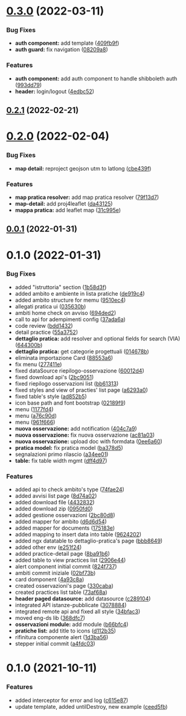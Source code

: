 # [0.3.0](https://production.eng.it/gitlab/DS_WEB/csi-piemonte/scriva-pubblicazione-e-osservazioni/compare/0.2.1...0.3.0) (2022-03-11)


### Bug Fixes

* **auth component:** add template ([409fb9f](https://production.eng.it/gitlab/DS_WEB/csi-piemonte/scriva-pubblicazione-e-osservazioni/commits/409fb9f53a76b5dda3bde007d170402301be6e3a))
* **auth guard:** fix navigation ([08209a8](https://production.eng.it/gitlab/DS_WEB/csi-piemonte/scriva-pubblicazione-e-osservazioni/commits/08209a8331935e5e5e953f8d21853acac06213e2))


### Features

* **auth component:** add auth component to handle shibboleth auth ([993dd79](https://production.eng.it/gitlab/DS_WEB/csi-piemonte/scriva-pubblicazione-e-osservazioni/commits/993dd790353b4e6d05d31a9053aa51046be05ee4))
* **header:** login/logout ([4edbc52](https://production.eng.it/gitlab/DS_WEB/csi-piemonte/scriva-pubblicazione-e-osservazioni/commits/4edbc5299bf87fe488b7ba1a7c0add113d795efa))

## [0.2.1](https://production.eng.it/gitlab/DS_WEB/csi-piemonte/scriva-pubblicazione-e-osservazioni/compare/0.2.0...0.2.1) (2022-02-21)

# [0.2.0](https://production.eng.it/gitlab/DS_WEB/csi-piemonte/scriva-pubblicazione-e-osservazioni/compare/0.1.0...0.2.0) (2022-02-04)


### Bug Fixes

* **map detail:** reproject geojson utm to latlong ([cbe439f](https://production.eng.it/gitlab/DS_WEB/csi-piemonte/scriva-pubblicazione-e-osservazioni/commits/cbe439f04083d614a7e07470888b07dda4cb3bb4))


### Features

* **map pratica resolver:** add map pratica resolver ([79f13d7](https://production.eng.it/gitlab/DS_WEB/csi-piemonte/scriva-pubblicazione-e-osservazioni/commits/79f13d75f86d0dd705c81bb0ed9ccb42a18e8e45))
* **map-detail:** add proj4leaflet ([da43125](https://production.eng.it/gitlab/DS_WEB/csi-piemonte/scriva-pubblicazione-e-osservazioni/commits/da4312512262fd67e5b5e24443f1aad6613260df))
* **mappa pratica:** add leaflet map ([31c995e](https://production.eng.it/gitlab/DS_WEB/csi-piemonte/scriva-pubblicazione-e-osservazioni/commits/31c995ead963f9d65ddb9eed8d85dfca344ae7c8))

## [0.0.1](https://production.eng.it/gitlab/DS_WEB/csi-piemonte/scriva-pubblicazione-e-osservazioni/compare/0.1.0...0.0.1) (2022-01-31)

# 0.1.0 (2022-01-31)


### Bug Fixes

* added "istruttoria" section ([1b58d3f](https://production.eng.it/gitlab/DS_WEB/csi-piemonte/scriva-pubblicazione-e-osservazioni/commits/1b58d3f833f07102cb543a697861a054342c082e))
* added ambito e ambiente in lista pratiche ([de919c4](https://production.eng.it/gitlab/DS_WEB/csi-piemonte/scriva-pubblicazione-e-osservazioni/commits/de919c41897b5f035f63c2ee897da2910f8ec354))
* added ambito structure for memu ([9510ec4](https://production.eng.it/gitlab/DS_WEB/csi-piemonte/scriva-pubblicazione-e-osservazioni/commits/9510ec484b3e2db1787149cab73bacf092f672ba))
* allegati pratica ui ([035630b](https://production.eng.it/gitlab/DS_WEB/csi-piemonte/scriva-pubblicazione-e-osservazioni/commits/035630bd5cdd3899626902d7a572464087eb2816))
* ambiti home check on avviso ([694ded2](https://production.eng.it/gitlab/DS_WEB/csi-piemonte/scriva-pubblicazione-e-osservazioni/commits/694ded21765a03bffdff0b2e95051659204c8a21))
* call to api for adempimenti config ([37ada6a](https://production.eng.it/gitlab/DS_WEB/csi-piemonte/scriva-pubblicazione-e-osservazioni/commits/37ada6a13d497ca9bbdcc27da557fb2c5f3f0643))
* code review ([bdd1432](https://production.eng.it/gitlab/DS_WEB/csi-piemonte/scriva-pubblicazione-e-osservazioni/commits/bdd143279f4d463586786047694cc32a794356c3))
* detail practice ([55a3752](https://production.eng.it/gitlab/DS_WEB/csi-piemonte/scriva-pubblicazione-e-osservazioni/commits/55a375205fd925a2b13163609aaf19bb7175f997))
* **dettaglio pratica:** add resolver and optional fields for search (VIA) ([644300b](https://production.eng.it/gitlab/DS_WEB/csi-piemonte/scriva-pubblicazione-e-osservazioni/commits/644300b33e7b643d03332915fbc586da3462cb49))
* **dettaglio pratica:** get categorie progettuali ([014678b](https://production.eng.it/gitlab/DS_WEB/csi-piemonte/scriva-pubblicazione-e-osservazioni/commits/014678b789ea7ed00df70e8e240e7397d5b5e0ce))
* eliminata importazione Card ([88553a6](https://production.eng.it/gitlab/DS_WEB/csi-piemonte/scriva-pubblicazione-e-osservazioni/commits/88553a657d3e4f1a98e7b1b61b119172b01202a4))
* fix menu ([277411e](https://production.eng.it/gitlab/DS_WEB/csi-piemonte/scriva-pubblicazione-e-osservazioni/commits/277411ec39a57a64fe3f334957a841efe3d02b67))
* fixed dataSource riepilogo-osservazione ([60012d4](https://production.eng.it/gitlab/DS_WEB/csi-piemonte/scriva-pubblicazione-e-osservazioni/commits/60012d4e1c9e7702175b4f15f31daab818326353))
* fixed download api's ([2bc9051](https://production.eng.it/gitlab/DS_WEB/csi-piemonte/scriva-pubblicazione-e-osservazioni/commits/2bc9051bf6517d2354b1164d6bf731ba058d7aad))
* fixed riepilogo osservazioni list ([bb61313](https://production.eng.it/gitlab/DS_WEB/csi-piemonte/scriva-pubblicazione-e-osservazioni/commits/bb61313b0e9254f0f4011996647ff08bc8b1d4c1))
* fixed styles and view of practies' list page ([a6293a0](https://production.eng.it/gitlab/DS_WEB/csi-piemonte/scriva-pubblicazione-e-osservazioni/commits/a6293a04ce2da1437e8fe315fa08abedf1d5fe13))
* fixed table's style ([ad852b5](https://production.eng.it/gitlab/DS_WEB/csi-piemonte/scriva-pubblicazione-e-osservazioni/commits/ad852b565d2b8948aee9c6cf17798b23f3f658ef))
* icon base path and font bootstrap ([02189f9](https://production.eng.it/gitlab/DS_WEB/csi-piemonte/scriva-pubblicazione-e-osservazioni/commits/02189f935bf0229bd43cd013a70815fc05509509))
* menu ([1177fd4](https://production.eng.it/gitlab/DS_WEB/csi-piemonte/scriva-pubblicazione-e-osservazioni/commits/1177fd43d5b45bccc5ee4074b470722ec4931663))
* menu ([a76c90d](https://production.eng.it/gitlab/DS_WEB/csi-piemonte/scriva-pubblicazione-e-osservazioni/commits/a76c90db81f36f9e05635067a87698261beaf6a4))
* menu ([961f666](https://production.eng.it/gitlab/DS_WEB/csi-piemonte/scriva-pubblicazione-e-osservazioni/commits/961f6661514f6e88ef708fcc4b330d3243529522))
* **nuova osservazione:** add notification ([404c7a9](https://production.eng.it/gitlab/DS_WEB/csi-piemonte/scriva-pubblicazione-e-osservazioni/commits/404c7a93b75f1fca6277db1f8c2739b39872d803))
* **nuova osservazione:** fix nuova osservazione ([ac81a03](https://production.eng.it/gitlab/DS_WEB/csi-piemonte/scriva-pubblicazione-e-osservazioni/commits/ac81a03ec78991589cb22e0b660bd63cc00b387b))
* **nuova osservazione:** upload doc with formdata ([0ee6a60](https://production.eng.it/gitlab/DS_WEB/csi-piemonte/scriva-pubblicazione-e-osservazioni/commits/0ee6a60c6bc5ddd0e3b554610ed1d1e745c99aec))
* **pratica model:** fix pratica model ([ba378d5](https://production.eng.it/gitlab/DS_WEB/csi-piemonte/scriva-pubblicazione-e-osservazioni/commits/ba378d51e7b34be1828b8def57883fb6b62425fe))
* segnalazioni primo rilascio ([a34ee01](https://production.eng.it/gitlab/DS_WEB/csi-piemonte/scriva-pubblicazione-e-osservazioni/commits/a34ee014e70b1f9d55593b44b70a825646b7b36c))
* **table:** fix table width mgmt ([dff4d97](https://production.eng.it/gitlab/DS_WEB/csi-piemonte/scriva-pubblicazione-e-osservazioni/commits/dff4d977b394f8cebed2e7bad69a2980e1f87f9a))


### Features

* added api to check ambito's type ([74fae24](https://production.eng.it/gitlab/DS_WEB/csi-piemonte/scriva-pubblicazione-e-osservazioni/commits/74fae249782bf025e8ce35e2c75d2e3336fd951a))
* added avvisi list page ([8d74a02](https://production.eng.it/gitlab/DS_WEB/csi-piemonte/scriva-pubblicazione-e-osservazioni/commits/8d74a025c848f365426c58c83e1926dc3754f5ee))
* added download file ([4432832](https://production.eng.it/gitlab/DS_WEB/csi-piemonte/scriva-pubblicazione-e-osservazioni/commits/44328324ef5b81ea285a9d9b34da0d8fb3f45ffe))
* added download zip ([0950fd0](https://production.eng.it/gitlab/DS_WEB/csi-piemonte/scriva-pubblicazione-e-osservazioni/commits/0950fd063fdae6e975f52f010fef33bc39b2f821))
* added gestione osservazioni ([2bc80d8](https://production.eng.it/gitlab/DS_WEB/csi-piemonte/scriva-pubblicazione-e-osservazioni/commits/2bc80d863d6e2e1e852a6d4b973c4a84d003930e))
* added mapper for ambito ([d6d6d54](https://production.eng.it/gitlab/DS_WEB/csi-piemonte/scriva-pubblicazione-e-osservazioni/commits/d6d6d543c70ff57795d170ca6d5a58d079ff6396))
* added mapper for documents ([175183e](https://production.eng.it/gitlab/DS_WEB/csi-piemonte/scriva-pubblicazione-e-osservazioni/commits/175183ef7483db8f1ae543c8e721e903227255d1))
* added mapping to insert data into table ([9624202](https://production.eng.it/gitlab/DS_WEB/csi-piemonte/scriva-pubblicazione-e-osservazioni/commits/9624202a3c9ec66c66f2561721c7c164617e19ea))
* added ngx datatable to dettaglio-pratica's page ([bbb8649](https://production.eng.it/gitlab/DS_WEB/csi-piemonte/scriva-pubblicazione-e-osservazioni/commits/bbb864980b53245a01db3e4ec199d6e05c2221ff))
* added other env ([e251f24](https://production.eng.it/gitlab/DS_WEB/csi-piemonte/scriva-pubblicazione-e-osservazioni/commits/e251f246eb1324589bdf8df3f70d74c1b4d226b2))
* added practice-detail page ([8ba91b6](https://production.eng.it/gitlab/DS_WEB/csi-piemonte/scriva-pubblicazione-e-osservazioni/commits/8ba91b68674350b44d6aef94cc4b0a0ec11c4333))
* added table to view practices list ([2906e44](https://production.eng.it/gitlab/DS_WEB/csi-piemonte/scriva-pubblicazione-e-osservazioni/commits/2906e44115abe48667047c3dd7ad5d31fdb68f8a))
* alert component initial commit ([824f737](https://production.eng.it/gitlab/DS_WEB/csi-piemonte/scriva-pubblicazione-e-osservazioni/commits/824f737c5bdbeac47d6189e12ef22655ec5aabec))
* ambiti commit iniziale ([02bf73b](https://production.eng.it/gitlab/DS_WEB/csi-piemonte/scriva-pubblicazione-e-osservazioni/commits/02bf73bc920b200a0e8cdc7c5c36035a89ba7604))
* card domponent ([4a93c8a](https://production.eng.it/gitlab/DS_WEB/csi-piemonte/scriva-pubblicazione-e-osservazioni/commits/4a93c8a8642a2afedaef7d810b365c87d8d66bd7))
* created osservazioni's page ([330caba](https://production.eng.it/gitlab/DS_WEB/csi-piemonte/scriva-pubblicazione-e-osservazioni/commits/330caba3457d6c645b75d916ce88de2e1d679c53))
* created practices list table ([73af68a](https://production.eng.it/gitlab/DS_WEB/csi-piemonte/scriva-pubblicazione-e-osservazioni/commits/73af68a1de283d5127724c8d56d3fe27905a58dd))
* **header paged datasource:** add datasource ([c289104](https://production.eng.it/gitlab/DS_WEB/csi-piemonte/scriva-pubblicazione-e-osservazioni/commits/c28910466458662887d27ac3a8b178e36708c9ca))
* integrated API istanze-pubblicate ([3078884](https://production.eng.it/gitlab/DS_WEB/csi-piemonte/scriva-pubblicazione-e-osservazioni/commits/3078884d06938bbf5a4de60c69c5e9975b8d7ce7))
* integrated remote api and fixed all style ([34bfac3](https://production.eng.it/gitlab/DS_WEB/csi-piemonte/scriva-pubblicazione-e-osservazioni/commits/34bfac377709c199b3874735f2ad335a7a27b0c9))
* moved eng-ds lib ([368dfc7](https://production.eng.it/gitlab/DS_WEB/csi-piemonte/scriva-pubblicazione-e-osservazioni/commits/368dfc7c0bff7da708155d18d9c2937590c97c10))
* **osservazioni module:** add module ([b66bfc4](https://production.eng.it/gitlab/DS_WEB/csi-piemonte/scriva-pubblicazione-e-osservazioni/commits/b66bfc434ee97f15263b3453b89ad8ee99d245d0))
* **pratiche list:** add title to icons ([d112b35](https://production.eng.it/gitlab/DS_WEB/csi-piemonte/scriva-pubblicazione-e-osservazioni/commits/d112b358b348b6f7b58036f8bef50b6f1f4e4cd4))
* rifinitura componente alert ([1d3ba56](https://production.eng.it/gitlab/DS_WEB/csi-piemonte/scriva-pubblicazione-e-osservazioni/commits/1d3ba562d4bf6396130cd127b8df5ae7356a20b6))
* stepper initial commit ([a4fdc03](https://production.eng.it/gitlab/DS_WEB/csi-piemonte/scriva-pubblicazione-e-osservazioni/commits/a4fdc03757194d5f1b1e1353967c6da1a412a258))

# 0.1.0 (2021-10-11)


### Features

* added interceptor for error and log ([c615e87](https://production.eng.it/gitlab/DS_WEB/csi-piemonte/template-angular-11/commits/c615e87b54d9d73cf2f6001bc4fe7ec38d2e9956))
* update template, added untilDestroy, new example ([ceed5fb](https://production.eng.it/gitlab/DS_WEB/csi-piemonte/template-angular-11/commits/ceed5fb971f9b7dc51891f40ca079989abedd0ad))


